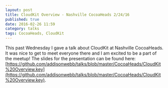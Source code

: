```yaml
---
layout: post
title: CloudKit Overview - Nashville CocoaHeads 2/24/16
published: true
date: 2016-02-26 11:59
category: talks
tags: CocoaHeads, CloudKit
---
```


This past Wednesday I gave a talk about CloudKit at Nashville CocoaHeads. It was nice to get to meet everyone there and I am excited to be a part of the meetup! The slides for the presentation can be found here: [https://github.com/addisonwebb/talks/blob/master/CocoaHeads/CloudKit%20Overview.key](https://github.com/addisonwebb/talks/blob/master/CocoaHeads/CloudKit%20Overview.key).